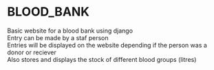 # BLOOD_BANK

Basic website for a blood bank using django<br>
Entry can be made by a staf person <br>
Entries will be displayed on the website depending if the person was a donor or reciever<br>
Also stores and displays the stock of different blood groups (litres)
